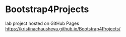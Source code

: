 # Bootstrap4Projects
lab project hosted on GitHub Pages https://kristinachausheva.github.io/Bootstrap4Projects/
